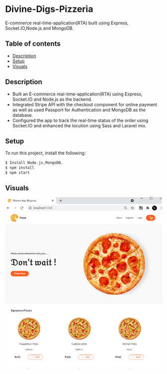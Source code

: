 # Divine-Digs-Pizzeria
E-commerce real-time-application(RTA) built using Express, Socket.IO,Node.js and MongoDB.


## Table of contents
* [Description](#description)
* [Setup](#setup)
* [Visuals](#Visuals)


## Description
* Built an E-commerce real-time-application(RTA) using Express, Socket.IO and Node.js as the backend.
* Integrated Stripe API with the checkout component for online payment as well as used Passport for
Authentication and MongoDB as the database.
* Configured the app to track the real-time status of the order using Socket.IO and enhanced the locution
using Sass and Laravel mix.
	
	
## Setup
To run this project, install the following:

```
$ Install Node.js,MongoDB.
$ npm install
$ npm start
```

## Visuals
![Real-time-app](https://github.com/yashsalvi/Divine-Digs-Pizzeria/blob/master/screenshots/Main%20page.png)

